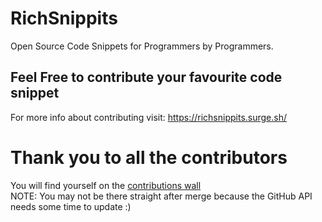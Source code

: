 # RichSnippits

Open Source Code Snippets for Programmers by Programmers. 

## Feel Free to contribute your favourite code snippet

For more info about contributing visit: https://richsnippits.surge.sh/

# Thank you to all the contributors
You will find yourself on the [contributions wall](https://richsnippits.surge.sh/contributors/) <br />
NOTE: You may not be there straight after merge because the GitHub API needs some time to update :) 
